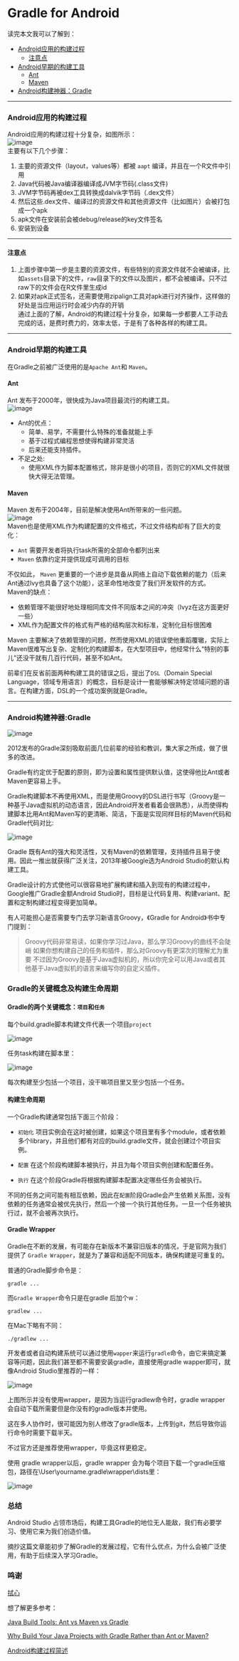 # Gradle for Android
  读完本文我可以了解到：
* [Android应用的构建过程](#android应用的构建过程)
  * [注意点](#注意点)
* [Android早期的构建工具](#android早期的构建工具)
  * [Ant](#ant)
  * [Maven](#maven)
* [Android构建神器：Gradle](#android构建神器:gradle)

****
### Android应用的构建过程
Android应用的构建过程十分复杂，如图所示：<br/>
![image](https://github.com/MrRobotter/GradleForAndroid/raw/develop/images/Android应用构建过程示意图.png "Android应用构建过程示意图") <br/>
主要有以下几个步骤：
1. 主要的资源文件（layout，values等）都被 `aapt` 编译，并且在一个R文件中引用
2. Java代码被Java编译器编译成JVM字节码(.class文件)
3. JVM字节码再被dex工具转换成dalvik字节码（.dex文件）
4. 然后这些.dex文件、编译过的资源文件和其他资源文件（比如图片）会被打包成一个apk
5. apk文件在安装前会被debug/release的key文件签名
6. 安装到设备
****
#### 注意点
1. 上面步骤中第一步是主要的资源文件，有些特别的资源文件就不会被编译，比如`assets`目录下的文件，`raw`目录下的文件以及图片，都不会被编译。只不过raw下的文件会在R文件里生成id
2. 如果对apk正式签名，还需要使用zipalign工具对apk进行对齐操作，这样做的好处是当应用运行时会减少内存的开销 <br/>
通过上面的了解，Android的构建过程十分复杂，如果每一步都要人工手动去完成的话，是费时费力的，效率太低，于是有了各种各样的构建工具。
****
### Android早期的构建工具
在Gradle之前被广泛使用的是`Apache Ant`和 `Maven`。
#### Ant
Ant 发布于2000年，很快成为Java项目最流行的构建工具。<br/>
![image](https://github.com/MrRobotter/GradleForAndroid/raw/develop/images/Ant.png "Ant") <br/>
* Ant的优点：
  * 简单、易学，不需要什么特殊的准备就能上手
  * 基于过程式编程思想使得构建非常灵活
  * 后来还能支持插件。<br/>
* 不足之处:
  * 使用XML作为脚本配置格式，除非是很小的项目，否则它的XML文件就很快大得无法管理。
#### Maven
Maven 发布于2004年，目前是解决使用Ant所带来的一些问题。<br/>
![image](https://github.com/MrRobotter/GradleForAndroid/raw/develop/images/Maven.jpeg "Maven") <br/>
Maven也是使用XML作为构建配置的文件格式，不过文件结构却有了巨大的变化：
* `Ant` 需要开发者将执行task所需的全部命令都列出来
* `Maven` 依靠约定并提供现成可调用的目标<br/>

不仅如此， `Maven` 更重要的一个进步是具备从网络上自动下载依赖的能力（后来Ant通过lvy也具备了这个功能），这革命性地改变了我们开发软件的方式。<br/>
Maven的缺点：
* 依赖管理不能很好地处理相同库文件不同版本之间的冲突（lvyz在这方面更好一些）
* XML作为配置文件的格式有严格的结构层次和标准，定制化目标很困难<br/>

Maven 主要解决了依赖管理的问题，然而使用XML的错误使他重蹈覆辙，实际上Maven很难写出复杂、定制化的构建脚本，在大型项目中，他经常什么“特别的事儿”还没干就有几百行代码，甚至不如Ant。<br/>

前辈们在反省前面两种构建工具的错误之后，提出了`DSL`（Domain Special Language，领域专用语言）的概念，目标是设计一套能够解决特定领域问题的语言。在构建方面，DSL的一个成功案例就是Gradle。
****
### Android构建神器:Gradle
![image](https://github.com/MrRobotter/GradleForAndroid/raw/develop/images/Gradle.gif "Gradle")

2012发布的Gradle深刻吸取前面几位前辈的经验和教训，集大家之所成，做了很多的改进。

Gradle有约定优于配置的原则，即为设置和属性提供默认值，这使得他比Ant或者Maven更容易上手。

Gradle构建脚本不再使用XML，而是使用Groovy的DSL进行书写（Groovy是一种基于Java虚拟机的动态语言，因此Android开发者看着会很熟悉），从而使得构建脚本比用Ant和Maven写的更清晰、简洁，下面是实现同样目标的Maven代码和Gradle代码对比:

![image](https://github.com/MrRobotter/GradleForAndroid/raw/develop/images/代码比较.gif "代码比较")

Gradle 既有Ant的强大和灵活性，又有Maven的依赖管理，支持插件且易于使用。因此一推出就获得广泛关注，2013年被Google选为Android Studio的默认构建工具。

Gradle设计的方式使他可以很容易地扩展构建和插入到现有的构建过程中，Google推广Gradle金额Android Studio时，目标是让代码复用、构建variant、配置和定制构建过程变得更加简单。

有人可能担心是否需要专门去学习新语言Groovy，《Gradle for Android》书中专门提到：

 >Groovy代码非常易读，如果你学习过Java，那么学习Groovy的曲线不会陡峭
  如果你想构建自己的任务和插件，那么对Groovy有更深次的理解尤为重要
  不过因为Groovy是基于Java虚拟机的，所以你完全可以用Java或者其他基于Java虚拟机的语言来编写你的自定义插件。
  
 ### Gradle的关键概念及构建生命周期
  
 #### Gradle的两个关键概念：`项目`和`任务`
 
 每个build.gradle脚本构建文件代表一个项目`project`
 
![image](https://github.com/MrRobotter/GradleForAndroid/raw/develop/images/build.gradle文件.jpeg "build.gradle文件")

任务task构建在脚本里：

![image](https://github.com/MrRobotter/GradleForAndroid/raw/develop/images/task.jpeg "task")

每次构建至少包括一个项目，没干嘛项目里又至少包括一个任务。
#### 构建生命周期
一个Gradle构建通常包括下面三个阶段：
* `初始化`  项目实例会在这时被创建，如果这个项目里有多个module，或者依赖多个library，并且他们都有对应的build.gradle文件，就会创建过个项目实例。

* `配置`  在这个阶段构建脚本被执行，并且为每个项目实例创建和配置任务。

* `执行`  在这个阶段Gradle将根据构建脚本配置决定哪些任务会被执行。

不同的任务之间可能有相互依赖，因此在`配置`阶段Gradle会产生依赖关系图，没有依赖的任务通常会被优先执行，然后一个接一个执行其他任务。一旦一个任务被执行过，就不会被再次执行。
#### Gradle Wrapper

Gradle在不断的发展，有可能存在新版本不兼容旧版本的情况，于是官网为我们提供了 `Gradle Wrapper`，就是为了兼容和适配不同版本，确保构建是可重复的。

普通的Gradle脚步命令是：

```
gradle ...
```
而`Gradle Wrapper`命令只是在gradle 后加个w：
```
gradlew ...
```
在Mac下略有不同：
```
./gradlew ...
```

开发者或者自动构建系统可以通过使用`wapper`来运行`gradle`命令，由它来搞定兼容等问题，因此我们甚至都不需要安装gradle，直接使用gradle wapper即可，就像Android Studio里推荐的一样：

![image](https://github.com/MrRobotter/GradleForAndroid/raw/develop/images/mac下的操作.jpeg "mac下的操作")

上图所示并没有使用wrapper，是因为当运行gradlew命令时，gradle wrapper 会自动下载所需要但是你没有的gradle版本并使用。

这在多人协作时，很可能因为别人修改了gradle版本，上传到git，然后导致你运行命令时需要下载半天。

不过官方还是推荐使用wrapper，毕竟这样更稳定。

使用 gradle wrapper以后，gradle wrapper 会为每个项目下载一个gradle压缩包，路径在\User\yourname.gradle\wrapper\dists里：

![image](https://github.com/MrRobotter/GradleForAndroid/raw/develop/images/gradle压缩包路径.jpeg "gradle压缩包路径")

### 总结
Android Studio 占领市场后，构建工具Gradle的地位无人能敌，我们有必要学习、使用它来为我们创造价值。

摘抄这篇文章能初步了解Gradle的发展过程，它有什么优点，为什么会被广泛使用，有助于后续深入学习Gradle。

### 鸣谢
[拭心](https://blog.csdn.net/u011240877/article/details/53572264)

想了解更多参考：

[Java Build Tools: Ant vs Maven vs Gradle](https://technologyconversations.com/2014/06/18/build-tools/)

[Why Build Your Java Projects with Gradle Rather than Ant or Maven?](http://www.drdobbs.com/jvm/why-build-your-java-projects-with-gradle/240168608)

[Android构建过程简述](https://www.kancloud.cn/digest/androidframeworks/127789)












 
 
 
 
 

